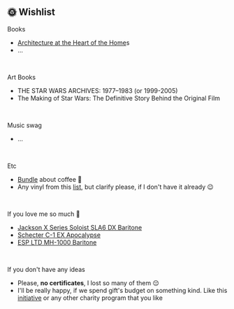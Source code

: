 
## 🌞 Wishlist

Books
* [Architecture at the Heart of the Home](https://www.amazon.com/Architecture-at-Heart-Home-anglais/dp/1760761486)s
* ...
<br>

Art Books
* THE STAR WARS ARCHIVES: 1977–1983 (or 1999-2005)
* The Making of Star Wars: The Definitive Story Behind the Original Film
<br>

Music swag 
* ...
<br>

Etc
* [Bundle](https://store.artlebedev.ru/bundles/pro-coffee/) about coffee 🤪 
* Any vinyl from this [list](https://music.yandex.ru/users/yndx.peshkurov/albums), but clarify please, if I don't have it already 😉
<br>

If you love me so much 🤯
* [Jackson X Series Soloist SLA6 DX Baritone](https://www.gear4music.com/Guitar-and-Bass/Jackson-X-Series-Soloist-SLA6-DX-Baritone-Satin-Black/4N82?_gl=1*1e4ea6j*_ga*MjAzMjE1NzA1Ny4xNjYzMDIzMzMw*_up*MQ..)
* [Schecter C-1 EX Apocalypse](https://www.gear4music.com/Guitar-and-Bass/Schecter-C-1-EX-Apocalypse-Rusty-Grey/2QSJ?_gl=1*1e4ea6j*_ga*MjAzMjE1NzA1Ny4xNjYzMDIzMzMw*_up*MQ..)
* [ESP LTD MH-1000 Baritone](https://www.gear4music.com/Guitar-and-Bass/ESP-LTD-MH-1000-Baritone-Black-Satin/4MLQ?_gl=1*1e4ea6j*_ga*MjAzMjE1NzA1Ny4xNjYzMDIzMzMw*_up*MQ..)
<br>

If you don't have any ideas
* Please, **no certificates**, I lost so many of them 😔
* I'll be really happy, if we spend gift's budget on something kind. Like this [initiative](https://help.yandex.ru/taxi#donate) or any other charity program that you like
